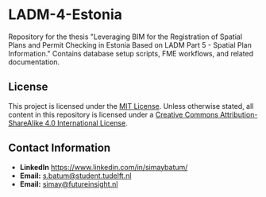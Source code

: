# LADM-4-Estonia
Repository for the thesis "Leveraging BIM for the Registration of Spatial Plans and Permit Checking in Estonia Based on LADM Part 5 - Spatial Plan Information." Contains database setup scripts, FME workflows, and related documentation.



## License
This project is licensed under the [MIT License](LICENSE). 
Unless otherwise stated, all content in this repository is licensed under a [Creative Commons Attribution-ShareAlike 4.0 International License](https://creativecommons.org/licenses/by-sa/4.0/).


## Contact Information
- **LinkedIn** https://www.linkedin.com/in/simaybatum/ 
- **Email:** s.batum@student.tudelft.nl
- **Email:** simay@futureinsight.nl
